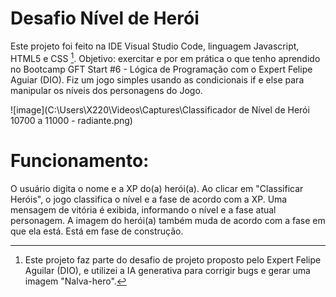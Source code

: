 # Desafio Nível de Herói
Este projeto foi feito na IDE Visual Studio Code, linguagem Javascript, HTML5 e CSS [^1].
Objetivo: exercitar e por em prática o que tenho aprendido no Bootcamp GFT Start #6 - Lógica de Programação com o Expert Felipe Aguiar (DIO).
Fiz um jogo simples usando as condicionais if e else para manipular os níveis dos personagens do Jogo.

![image](C:\Users\X220\Videos\Captures\Classificador de Nível de Herói 10700 a 11000 - radiante.png)

# Funcionamento:
O usuário digita o nome e a XP do(a) herói(a).
Ao clicar em "Classificar Heróis", o jogo classifica o nível e a fase de acordo com a XP.
Uma mensagem de vitória é exibida, informando o nível e a fase atual personagem.
A imagem do herói(a) também muda de acordo com a fase em que ela está. Está em fase de construção.

[^1]: Este projeto faz parte do desafio de projeto proposto pelo Expert Felipe Aguilar (DIO), e utilizei a IA generativa para corrigir bugs e gerar uma imagem "Nalva-hero". 
